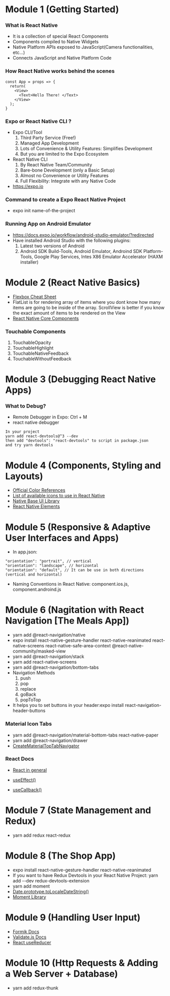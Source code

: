 # Module 1 (Getting Started)

### What is React Native

- It is a collection of special React Components
- Components compiled to Native Widgets
- Native Platform APIs exposed to JavaScript(Camera functionalities, etc...)
- Connects JavaScript and Native Platform Code

### How React Native works behind the scenes

```
const App = props => {
  return(
    <View>
      <Text>Hello There! </Text>
    </View>
  );
}
```

### Expo or React Native CLI ?

- Expo CLI/Tool
  1. Third Party Service (Free!)
  2. Managed App Development
  3. Lots of Convenience & Utility Features: Simplifies Development
  4. But you are limited to the Expo Ecosystem
- React Native CLI
  1. By React Native Team/Community
  2. Bare-bone Development (only a Basic Setup)
  3. Almost no Convenience or Utility Features
  4. Full Flexibility: Integrate with any Native Code
- https://expo.io

### Command to create a Expo React Native Project

- expo init name-of-the-project

### Running App on Android Emulator

- https://docs.expo.io/workflow/android-studio-emulator/?redirected
- Have installed Android Studio with the following plugins:
  1. Latest two versions of Android
  2. Android SDK Build-Tools, Android Emulator, Androind SDK Platform-Tools, Google Play Services, Intes X86 Emulator Accelerator (HAXM installer)

# Module 2 (React Native Basics)

- [Flexbox Cheat Sheet](https://reactnative.dev/docs/flexbox)
- FlatList is for rendering array of items where you dont know how many items are going to be inside of the array. ScrollView is better if you know the exact amount of items
  to be rendered on the View
- [React Native Core Components](https://reactnative.dev/docs/components-and-apis)

### Touchable Components

1. TouchableOpacity
2. TouchableHighlight
3. TouchableNativeFeedback
4. TouchableWithoutFeedback

# Module 3 (Debugging React Native Apps)

### What to Debug?

- Remote Debugger in Expo: Ctrl + M
- react native debugger

```
In your project
yarn add react-devtools@^3 --dev
then add "devtools": "react-devtools" to script in package.json
and try yarn devtools
```

# Module 4 (Components, Styling and Layouts)

- [Official Color References](https://reactnative.dev/docs/colors)
- [List of available icons to use in React Native](https://icons.expo.fyi/)
- [Native Base UI Library](https://github.com/GeekyAnts/NativeBase)
- [React Native Elements](https://github.com/react-native-training/react-native-elements)

# Module 5 (Responsive & Adaptive User Interfaces and Apps)

- In app.json:

```
"orientation": "portrait", // vertical
"orientation": "landscape", // horizontal
"orientation": "default", // It can be use in both directions (vertical and horizontal)
```

- Naming Conventions in React Native: component.ios.js, component.androind.js

# Module 6 (Nagitation with React Navigation [The Meals App])

- yarn add @react-navigation/native
- expo install react-native-gesture-handler react-native-reanimated react-native-screens react-native-safe-area-context @react-native-community/masked-view
- yarn add @react-navigation/stack
- yarn add react-native-screens
- yarn add @react-navigation/bottom-tabs
- Navigation Methods
  1. push
  2. pop
  3. replace
  4. goBack
  5. popToTop
- It helps you to set buttons in your header:expo install react-navigation-header-buttons

### Material Icon Tabs

- yarn add @react-navigation/material-bottom-tabs react-native-paper
- yarn add @react-navigation/drawer
- [CreateMaterialTopTabNavigator](https://reactnavigation.org/docs/material-top-tab-navigator/)

### React Docs

- [React in general](https://reactjs.org/docs/getting-started.html)

- [useEffect()](https://reactjs.org/docs/hooks-reference.html#useeffect)

- [useCallback()](https://reactjs.org/docs/hooks-reference.html#usecallback)

# Module 7 (State Management and Redux)

- yarn add redux react-redux

# Module 8 (The Shop App)

- expo install react-native-gesture-handler react-native-reanimated
- If you want to have Redux Devtools in your React Native Project: yarn add --dev redux-devtools-extension
- yarn add moment
- [Date.prototype.toLocaleDateString()](https://developer.mozilla.org/en-US/docs/Web/JavaScript/Reference/Global_Objects/Date/toLocaleDateString)
- [Moment Library](https://momentjs.com/docs/#/displaying/format/)

# Module 9 (Handling User Input)

- [Formik Docs](https://jaredpalmer.com/formik/)
- [Validate.js Docs](https://validatejs.org/)
- [React useReducer](https://reactjs.org/docs/hooks-reference.html#usereducer)

# Module 10 (Http Requests & Adding a Web Server + Database)
- yarn add redux-thunk